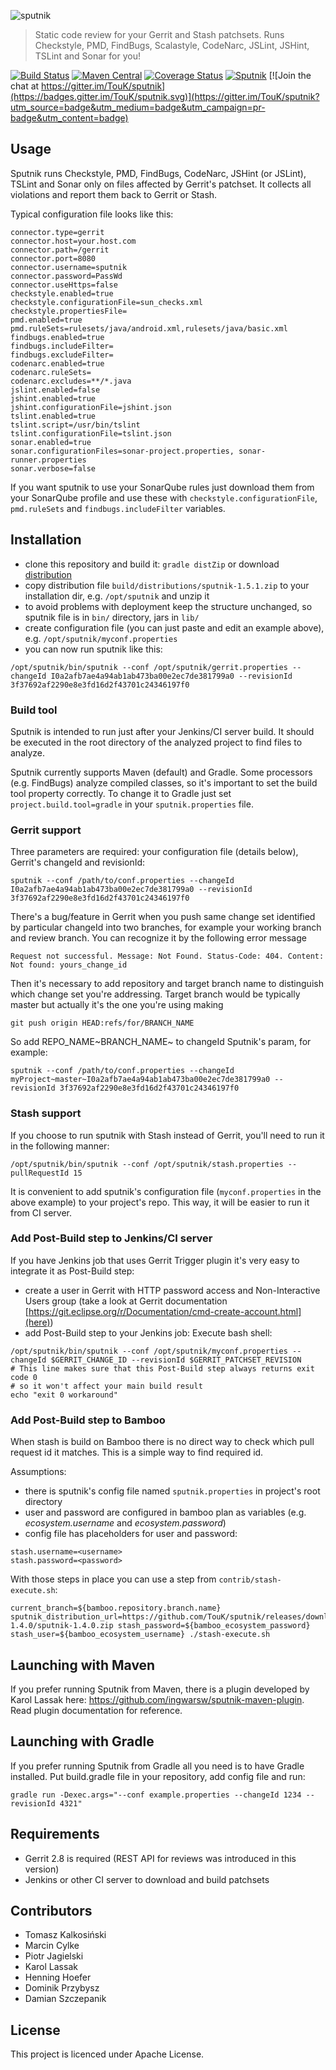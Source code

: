 ![sputnik](http://touk.github.io/sputnik/images/logo-color-bgtransparent-small.png)

> Static code review for your Gerrit and Stash patchsets. Runs Checkstyle, PMD, FindBugs, Scalastyle, CodeNarc, JSLint, JSHint, TSLint and Sonar for you!

[![Build Status](https://img.shields.io/travis/TouK/sputnik/master.svg?style=flat-square)](https://travis-ci.org/TouK/sputnik)
[![Maven Central](https://maven-badges.herokuapp.com/maven-central/pl.touk/sputnik/badge.svg?style=flat-square)](https://maven-badges.herokuapp.com/maven-central/pl.touk/sputnik)
[![Coverage Status](https://img.shields.io/codecov/c/github/TouK/sputnik/master.svg?style=flat-square)](https://codecov.io/github/TouK/sputnik)
[![Sputnik](https://sputnik.touk.pl/conf/badge)](https://sputnik.touk.pl/app#/builds/TouK/sputnik)
[![Join the chat at https://gitter.im/TouK/sputnik](https://badges.gitter.im/TouK/sputnik.svg)](https://gitter.im/TouK/sputnik?utm_source=badge&utm_medium=badge&utm_campaign=pr-badge&utm_content=badge)

## Usage

Sputnik runs Checkstyle, PMD, FindBugs, CodeNarc, JSHint (or JSLint), TSLint and Sonar only on files affected by Gerrit's patchset. It collects all violations and report them back to Gerrit or Stash.

Typical configuration file looks like this:

```properties
connector.type=gerrit
connector.host=your.host.com
connector.path=/gerrit
connector.port=8080
connector.username=sputnik
connector.password=PassWd
connector.useHttps=false
checkstyle.enabled=true
checkstyle.configurationFile=sun_checks.xml
checkstyle.propertiesFile=
pmd.enabled=true
pmd.ruleSets=rulesets/java/android.xml,rulesets/java/basic.xml
findbugs.enabled=true
findbugs.includeFilter=
findbugs.excludeFilter=
codenarc.enabled=true
codenarc.ruleSets=
codenarc.excludes=**/*.java
jslint.enabled=false
jshint.enabled=true
jshint.configurationFile=jshint.json
tslint.enabled=true
tslint.script=/usr/bin/tslint
tslint.configurationFile=tslint.json
sonar.enabled=true
sonar.configurationFiles=sonar-project.properties, sonar-runner.properties
sonar.verbose=false
```

If you want sputnik to use your SonarQube rules just download them from your SonarQube profile and use these with `checkstyle.configurationFile`, `pmd.ruleSets` and `findbugs.includeFilter` variables.

## Installation

- clone this repository and build it: `gradle distZip` or download [distribution](https://github.com/TouK/sputnik/releases/download/sputnik-1.5.1/sputnik-1.5.1.zip)
- copy distribution file `build/distributions/sputnik-1.5.1.zip` to your installation dir, e.g. `/opt/sputnik` and unzip it
- to avoid problems with deployment keep the structure unchanged, so sputnik file is in `bin/` directory, jars in `lib/`
- create configuration file (you can just paste and edit an example above), e.g. `/opt/sputnik/myconf.properties`
- you can now run sputnik like this:
```
/opt/sputnik/bin/sputnik --conf /opt/sputnik/gerrit.properties --changeId I0a2afb7ae4a94ab1ab473ba00e2ec7de381799a0 --revisionId 3f37692af2290e8e3fd16d2f43701c24346197f0
```

### Build tool

Sputnik is intended to run just after your Jenkins/CI server build. It should be executed in the root directory of the analyzed project to find files to analyze.

Sputnik currently supports Maven (default) and Gradle. Some processors (e.g. FindBugs) analyze compiled classes, so it's important to set
the build tool property correctly. To change it to Gradle just set `project.build.tool=gradle` in your `sputnik.properties` file.

### Gerrit support

Three parameters are required: your configuration file (details below), Gerrit's changeId and revisionId:

```
sputnik --conf /path/to/conf.properties --changeId I0a2afb7ae4a94ab1ab473ba00e2ec7de381799a0 --revisionId 3f37692af2290e8e3fd16d2f43701c24346197f0
```

There's a bug/feature in Gerrit when you push same change set identified by particular changeId into two branches, for example your working branch and review branch.
You can recognize it by the following error message

```
Request not successful. Message: Not Found. Status-Code: 404. Content: Not found: yours_change_id
```

Then it's necessary to add repository and target branch name to distinguish which change set you're addressing. Target branch would be typically master but actually it's the one
 you're using making
```
git push origin HEAD:refs/for/BRANCH_NAME
```
So add REPO_NAME~BRANCH_NAME~ to changeId Sputnik's param, for example:

```
sputnik --conf /path/to/conf.properties --changeId myProject~master~I0a2afb7ae4a94ab1ab473ba00e2ec7de381799a0 --revisionId 3f37692af2290e8e3fd16d2f43701c24346197f0
```


### Stash support

If you choose to run sputnik with Stash instead of Gerrit, you'll need to run it in the following manner:

```
/opt/sputnik/bin/sputnik --conf /opt/sputnik/stash.properties --pullRequestId 15
```

It is convenient to add sputnik's configuration file (`myconf.properties` in the above example) to your
project's repo. This way, it will be easier to run it from CI server.

### Add Post-Build step to Jenkins/CI server

If you have Jenkins job that uses Gerrit Trigger plugin it's very easy to integrate it as Post-Build step:

- create a user in Gerrit with HTTP password access and Non-Interactive Users group (take a look at Gerrit documentation [https://git.eclipse.org/r/Documentation/cmd-create-account.html](here))
- add Post-Build step to your Jenkins job: Execute bash shell:
```
/opt/sputnik/bin/sputnik --conf /opt/sputnik/myconf.properties --changeId $GERRIT_CHANGE_ID --revisionId $GERRIT_PATCHSET_REVISION
# This line makes sure that this Post-Build step always returns exit code 0
# so it won't affect your main build result
echo "exit 0 workaround"
```

### Add Post-Build step to Bamboo

When stash is build on Bamboo there is no direct way to check which pull
request id it matches. This is a simple way to find required id.

Assumptions:
- there is sputnik's config file named `sputnik.properties` in project's root directory
- user and password are configured in bamboo plan as variables (e.g.
  _ecosystem.username_ and _ecosystem.password_)
- config file has placeholders for user and password:
```properties
stash.username=<username>
stash.password=<password>
```

With those steps in place you can use a step from
`contrib/stash-execute.sh`:

```
current_branch=${bamboo.repository.branch.name} sputnik_distribution_url=https://github.com/TouK/sputnik/releases/download/sputnik-1.4.0/sputnik-1.4.0.zip stash_password=${bamboo_ecosystem_password} stash_user=${bamboo_ecosystem_username} ./stash-execute.sh
```

## Launching with Maven

If you prefer running Sputnik from Maven, there is a plugin developed by Karol Lassak here: https://github.com/ingwarsw/sputnik-maven-plugin. Read plugin documentation for reference.

## Launching with Gradle

If you prefer running Sputnik from Gradle all you need is to have Gradle installed.
Put build.gradle file in your repository, add config file and run:
```
gradle run -Dexec.args="--conf example.properties --changeId 1234 --revisionId 4321"
```

## Requirements

- Gerrit 2.8 is required (REST API for reviews was introduced in this version)
- Jenkins or other CI server to download and build patchsets

## Contributors

- Tomasz Kalkosiński
- Marcin Cylke
- Piotr Jagielski
- Karol Lassak
- Henning Hoefer
- Dominik Przybysz
- Damian Szczepanik

## License

This project is licenced under Apache License.

